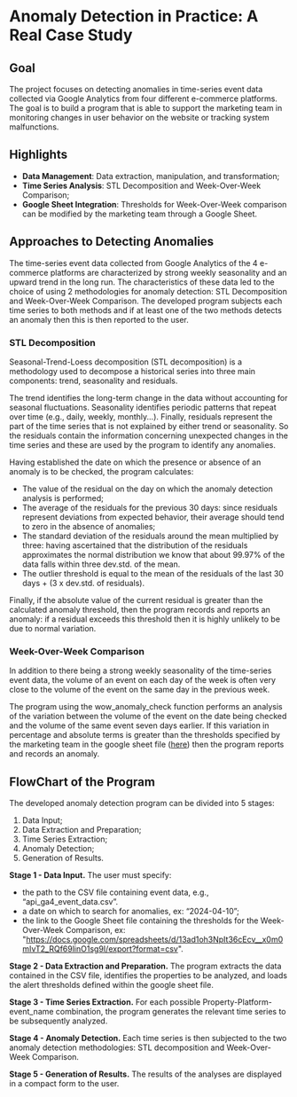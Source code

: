 # Anomaly Detection in Practice: A Real Case Study

## Goal

The project focuses on detecting anomalies in time-series event data collected via Google Analytics from four different e-commerce platforms. The goal is to build a program that is able to support the marketing team in monitoring changes in user behavior on the website or tracking system malfunctions. 

## Highlights

- **Data Management**: Data extraction, manipulation, and transformation;
- **Time Series Analysis**: STL Decomposition and Week-Over-Week Comparison;
- **Google Sheet Integration**: Thresholds for Week-Over-Week comparison can be modified by the marketing team through a Google Sheet.



## Approaches to Detecting Anomalies
The time-series event data collected from Google Analytics of the 4 e-commerce platforms are characterized by strong weekly seasonality and an upward trend in the long run. The characteristics of these data led to the choice of using 2 methodologies for anomaly detection: STL Decomposition and Week-Over-Week Comparison. The developed program subjects each time series to both methods and if at least one of the two methods detects an anomaly then this is then reported to the user.
### STL Decomposition
Seasonal-Trend-Loess decomposition (STL decomposition) is a methodology used to decompose a historical series into three main components: trend, seasonality and residuals.

The trend identifies the long-term change in the data without accounting for seasonal fluctuations. Seasonality identifies periodic patterns that repeat over time (e.g., daily, weekly, monthly...). Finally, residuals represent the part of the time series that is not explained by either trend or seasonality. So the residuals contain the information concerning unexpected changes in the time series and these are used by the program to identify any anomalies.

Having established the date on which the presence or absence of an anomaly is to be checked, the program calculates:
- The value of the residual on the day on which the anomaly detection analysis is performed;
- The average of the residuals for the previous 30 days: since residuals represent deviations from expected behavior, their average should tend to zero in the absence of anomalies;
- The standard deviation of the residuals around the mean multiplied by three: having ascertained that the distribution of the residuals approximates the normal distribution we know that about 99.97% of the data falls within three dev.std. of the mean.
- The outlier threshold is equal to the mean of the residuals of the last 30 days + (3 x dev.std. of residuals).

Finally, if the absolute value of the current residual is greater than the calculated anomaly threshold, then the program records and reports an anomaly: if a residual exceeds this threshold then it is highly unlikely to be due to normal variation.
### Week-Over-Week Comparison
In addition to there being a strong weekly seasonality of the time-series event data, the volume of an event on each day of the week is often very close to the volume of the event on the same day in the previous week.

The program using the wow_anomaly_check function performs an analysis of the variation between the volume of the event on the date being checked and the volume of the same event seven days earlier. If this variation in percentage and absolute terms is greater than the thresholds specified by the marketing team in the google sheet file ([here](https://docs.google.com/spreadsheets/d/13ad1oh3NpIt36cEcv__x0m0mIvT2_RQf69linO1sg9I/edit?usp=sharing)) then the program reports and records an anomaly.

## FlowChart of the Program
The developed anomaly detection program can be divided into 5 stages:

1. Data Input;
2. Data Extraction and Preparation;
3. Time Series Extraction;
4. Anomaly Detection;
5. Generation of Results.

**Stage 1 - Data Input.** The user must specify:

- the path to the CSV file containing event data, e.g., “api_ga4_event_data.csv”. 
- a date on which to search for anomalies, ex: “2024-04-10”;
- the link to the Google Sheet file containing the thresholds for the Week-Over-Week Comparison, ex: "https://docs.google.com/spreadsheets/d/13ad1oh3NpIt36cEcv__x0m0mIvT2_RQf69linO1sg9I/export?format=csv".

**Stage 2 - Data Extraction and Preparation.** The program extracts the data contained in the CSV file, identifies the properties to be analyzed, and loads the alert thresholds defined within the google sheet file.

**Stage 3 - Time Series Extraction.** For each possible Property-Platform-event_name combination, the program generates the relevant time series to be subsequently analyzed.

**Stage 4 - Anomaly Detection.** Each time series is then subjected to the two anomaly detection methodologies: STL decomposition and Week-Over-Week Comparison.

**Stage 5 - Generation of Results.** The results of the analyses are displayed in a compact form to the user.
